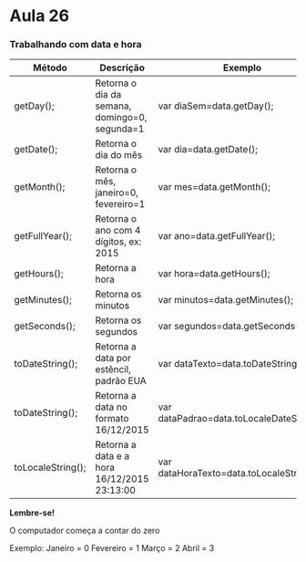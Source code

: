 # Aula 26

### 	Trabalhando com data e hora

| Método            | Descrição                                     | Exemplo                                   |
| ----------------- | --------------------------------------------- | ----------------------------------------- |
| getDay();         | Retorna o dia da semana, domingo=0, segunda=1 | var diaSem=data.getDay();                 |
| getDate();        | Retorna o dia do mês                          | var dia=data.getDate();                   |
| getMonth();       | Retorna o mês, janeiro=0, fevereiro=1         | var mes=data.getMonth();                  |
| getFullYear();    | Retorna o ano com 4 dígitos, ex: 2015         | var ano=data.getFullYear();               |
| getHours();       | Retorna a hora                                | var hora=data.getHours();                 |
| getMinutes();     | Retorna os minutos                            | var minutos=data.getMinutes();            |
| getSeconds();     | Retorna os segundos                           | var segundos=data.getSeconds();           |
| toDateString();   | Retorna a data por estêncil, padrão EUA       | var dataTexto=data.toDateString();        |
| toDateString();   | Retorna a data no formato 16/12/2015          | var dataPadrao=data.toLocaleDateString(); |
| toLocaleString(); | Retorna a data e a hora 16/12/2015 23:13:00   | var dataHoraTexto=data.toLocaleString();  |

**Lembre-se!**

O computador começa a contar do zero

Exemplo: Janeiro = 0 Fevereiro = 1 Março = 2 Abril = 3

